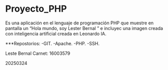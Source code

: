 # Proyecto_PHP

Es una aplicación en el lenguaje de programación PHP que muestre en pantalla un “Hola mundo, soy  Lester Bernal ” e incluyec una imagen creada con inteligencia artificial creada en Leonardo IA. 

***Repostorios: 
-GIT.
-Apache. 
-PHP. 
-SSH. 

Leste Bernal 
Carnet: 16003579

20250324
